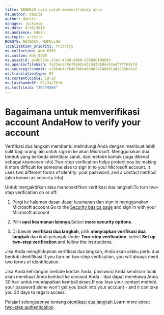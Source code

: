 ```yaml
---
title: 8000030 cara untuk memverifikasi akun
ms.author: daeite
author: daeite
manager: jackiesm
ms.date: 4/16/2018
ms.audience: Admin
ms.topic: article
ROBOTS: NOINDEX, NOFOLLOW
localization_priority: Priority
ms.collection: Adm_O365
ms.custom: Adm_O365
ms.assetid: e64b555c-17ec-4389-8068-d36850f09bd3
ms.openlocfilehash: 7a23ece38e78662ce5cb43760de24adf7f7618fd
ms.sourcegitcommit: e2864efcfb493b6e46b662b746661a61232bdba7
ms.translationtype: MT
ms.contentlocale: id-ID
ms.lasthandoff: 01/24/2019
ms.locfileid: "29474566"
---
```

# <a name="how-to-verify-your-account"></a><span data-ttu-id="caefe-102">Bagaimana untuk memverifikasi account Anda</span><span class="sxs-lookup"><span data-stu-id="caefe-102">How to verify your account</span></span>

<span data-ttu-id="caefe-p101">Verifikasi dua langkah membantu melindungi Anda dengan membuat lebih sulit bagi orang lain untuk sign in ke akun Microsoft. Menggunakan dua bentuk yang berbeda identitas: sandi, dan metode kontak (juga dikenal sebagai keamanan info).</span><span class="sxs-lookup"><span data-stu-id="caefe-p101">Two-step verification helps protect you by making it more difficult for someone else to sign in to your Microsoft account. It uses two different forms of identity: your password, and a contact method (also known as security info).</span></span> 
  
<span data-ttu-id="caefe-105">Untuk mengaktifkan atau menonaktifkan verifikasi dua langkah:</span><span class="sxs-lookup"><span data-stu-id="caefe-105">To turn two-step verification on or off:</span></span>
  
1. <span data-ttu-id="caefe-106">Pergi ke [halaman dasar-dasar keamanan](https://go.microsoft.com/fwlink/?linkid=842325) dan sign in menggunakan Microsoft account.</span><span class="sxs-lookup"><span data-stu-id="caefe-106">Go to the [Security basics page](https://go.microsoft.com/fwlink/?linkid=842325) and sign in with your Microsoft account.</span></span> 
    
2. <span data-ttu-id="caefe-107">Pilih **opsi keamanan lainnya**.</span><span class="sxs-lookup"><span data-stu-id="caefe-107">Select **more security options**.</span></span> 
    
3. <span data-ttu-id="caefe-108">Di bawah **verifikasi dua langkah**, pilih **menyiapkan verifikasi dua langkah** dan ikuti petunjuk.</span><span class="sxs-lookup"><span data-stu-id="caefe-108">Under **Two-step verification**, select **Set up two-step verification** and follow the instructions.</span></span> 
    
<span data-ttu-id="caefe-109">Jika Anda menghidupkan verifikasi dua langkah, Anda akan selalu perlu dua bentuk identifikasi.</span><span class="sxs-lookup"><span data-stu-id="caefe-109">If you turn on two-step verification, you will always need two forms of identification.</span></span>
  
<span data-ttu-id="caefe-110">Jika Anda kehilangan metode kontak Anda, password Anda sendirian tidak akan membuat Anda kembali ke account Anda - dan dapat membawa Anda 30 hari untuk mendapatkan kembali akses.</span><span class="sxs-lookup"><span data-stu-id="caefe-110">If you lose your contact method, your password alone won't get you back into your account - and it can take you 30 days to regain access.</span></span> 
  
<span data-ttu-id="caefe-111">Pelajari selengkapnya tentang [otentikasi dua langkah](https://go.microsoft.com/fwlink/?linkid=872270).</span><span class="sxs-lookup"><span data-stu-id="caefe-111">Learn more about [two-step authentication](https://go.microsoft.com/fwlink/?linkid=872270).</span></span>
  

